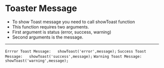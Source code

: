 # Toaster Message

- To show Toast message you need to call showToast function
- This function requires two arguments.
- First argument is status (error, success, warning)
- Second arguments is the message.

---

` Errror Toast Message:   showToast('error',message); `
` Success Toast Message:   showToast('success',message); `
` Warning Toast Message:   showToast('warning',message); `